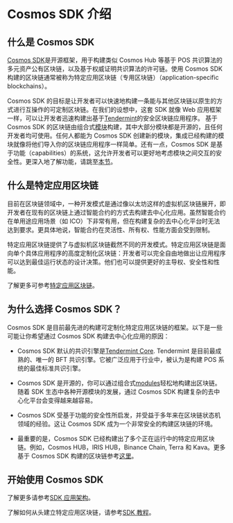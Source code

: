 # Cosmos SDK 介绍

## 什么是 Cosmos SDK

[Cosmos SDK](https://github.com/evdatsion/cosmos-sdk)是开源框架，用于构建类似 Cosmos Hub 等基于 POS 共识算法的多元资产公有区块链，以及基于权威证明共识算法的许可链。使用 Cosmos SDK 构建的区块链通常被称为特定应用区块链（专用区块链）（application-specific blockchains）。

Cosmos SDK 的目标是让开发者可以快速地构建一条能与其他区块链以原生的方式进行互操作的可定制区块链。在我们的设想中，这套 SDK 就像 Web 应用框架一样，可以让开发者迅速构建出基于[Tendermint](https://github.com/tendermint/tendermint)的安全区块链应用程序。 基于 Cosmos SDK 的区块链由组合式[模块](https://docs.cosmos.network/master/building-modules/intro.html)构建，其中大部分模块都是开源的，且任何开发者均可使用。任何人都能为 Cosmos SDK 创建新的模块，集成已经构建的模块就像将他们导入你的区块链应用程序一样简单。还有一点，Cosmos SDK 是基于功能（capabilities）的系统，这允许开发者可以更好地考虑模块之间交互的安全性。更深入地了解功能，请跳至[本节](https://docs.cosmos.network/master/core/ocap.html)。

## 什么是特定应用区块链

目前在区块链领域中，一种开发模式是通过像以太坊这样的虚拟机区块链展开，即开发者在现有的区块链上通过智能合约的方式去构建去中心化应用。虽然智能合约在单用途应用场景（如 ICO）下非常有用，但在构建复杂的去中心化平台时无法达到要求。更具体地说，智能合约在灵活性、所有权、性能方面会受到限制。

特定应用区块链提供了与虚拟机区块链截然不同的开发模式。特定应用区块链是面向单个具体应用程序的高度定制化区块链：开发者可以完全自由地做出让应用程序可以达到最佳运行状态的设计决策。他们也可以提供更好的主导权、安全性和性能。

了解更多可参考[特定应用区块链](https://docs.cosmos.network/master/intro/why-app-specific.html)。

## 为什么选择 Cosmos SDK？

Cosmos SDK 是目前最先进的构建可定制化特定应用区块链的框架。以下是一些可能让你希望通过 Cosmos SDK 构建去中心化应用的原因：

- Cosmos SDK 默认的共识引擎是[Tendermint Core](https://github.com/tendermint/tendermint). Tendermint 是目前最成熟的、唯一的 BFT 共识引擎。它被广泛应用于行业中，被认为是构建 POS 系统的最佳标准共识引擎。

- Cosmos SDK 是开源的，你可以通过组合式[modules](https://docs.cosmos.network/master/x/)轻松地构建出区块链。随着 SDK 生态中各种开源模块的发展，通过 Cosmos SDK 构建复杂的去中心化平台会变得越来越容易。

- Cosmos SDK 受基于功能的安全性所启发，并受益于多年来在区块链状态机领域的经验。这让 Cosmos SDK 成为一个非常安全的构建区块链的环境。

- 最重要的是，Cosmos SDK 已经构建出了多个正在运行中的特定应用区块链。例如，Cosmos HUB，IRIS HUB，Binance Chain, Terra 和 Kava。更多基于 Cosmos SDK 构建的区块链参考[这里](https://cosmos.network/ecosystem)。

## 开始使用 Cosmos SDK

了解更多请参考[SDK 应用架构](https://docs.cosmos.network/master/intro/sdk-app-architecture.html)。

了解如何从头建立特定应用区块链，请参考[SDK 教程](https://cosmos.network/docs/tutorial)。
